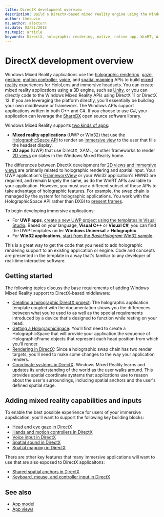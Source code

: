 ```yaml
---
title: DirectX development overview 
description: Build a DirectX-based mixed reality engine using the Windows Mixed Reality APIs directly.
author: thetuvix
ms.author: alexturn
ms.date: 03/21/2018
ms.topic: article
keywords: DirectX, holographic rendering, native, native app, WinRT, WinRT app, platform APIs, custom engine, middleware
---
```




# DirectX development overview


Windows Mixed Reality applications use the [holographic rendering](rendering.md), [gaze](gaze-and-commit.md), [gesture](gestures.md), [motion controller](motion-controllers.md), [voice](voice-input.md), and [spatial mapping](spatial-mapping-in-directx.md) APIs to build [mixed reality](mixed-reality.md) experiences for HoloLens and immersive headsets. You can create mixed reality applications using a 3D engine, such as [Unity](unity-development-overview.md), or you can directly code to the Windows Mixed Reality APIs using DirectX 11 or DirectX 12. If you are leveraging the platform directly, you'll essentially be building your own middleware or framework. The Windows APIs support applications written in both C++ and C#. If you choose to use C#, your application can leverage the [SharpDX](http://sharpdx.org/) open source software library.


Windows Mixed Reality supports [two kinds of apps](app-views.md):
* **Mixed reality applications** (UWP or Win32) that use the [HolographicSpace API](getting-a-holographicspace.md) to render an [immersive view](app-views.md) to the user that fills the headset display.
* **2D apps** (UWP) that use DirectX, XAML, or other frameworks to render [2D views](app-views.md#2d-views) on slates in the Windows Mixed Reality home.


The differences between DirectX development for [2D views and immersive views](app-views.md) are primarily related to holographic rendering and spatial input. Your UWP application's [IFrameworkView](https://msdn.microsoft.com/library/windows/apps/windows.applicationmodel.core.iframeworkview.aspx) or your Win32 application's HWND are required, and remain largely the same, as do the WinRT APIs available to your application. However, you must use a different subset of these APIs to take advantage of holographic features. For example, the swap chain is managed by the system for holographic applications. You work with the HolographicSpace API rather than DXGI to [present frames](rendering-in-directx.md).

To begin developing immersive applications:
* For **UWP apps**, [create a new UWP project using the templates in Visual Studio](creating-a-holographic-directx-project.md). Based on your language, **Visual C++** or **Visual C#**, you can find the UWP templates under **Windows Universal** > **Holographic**.
* For **Win32 applications**, [start from the *BasicHologram* Win32 sample](creating-a-holographic-directx-project.md#creating-a-win32-project).

This is a great way to get the code that you need to add holographic rendering support to an existing application or engine. Code and concepts are presented in the template in a way that's familiar to any developer of real-time interactive software.


## Getting started

The following topics discuss the base requirements of adding Windows Mixed Reality support to DirectX-based middleware:

* [Creating a holographic DirectX project](creating-a-holographic-directx-project.md): The holographic application template coupled with the documentation shows you the differences between what you're used to as well as the special requirements introduced by a device that's designed to function while resting on your head.
* [Getting a HolographicSpace](getting-a-holographicspace.md): You'll first need to create a HolographicSpace that will provide your application the sequence of HolographicFrame objects that represent each head position from which you'll render.
* [Rendering in DirectX](rendering-in-directx.md): Since a holographic swap chain has two render targets, you'll need to make some changes to the way your application renders.
* [Coordinate systems in DirectX](coordinate-systems-in-directx.md): Windows Mixed Reality learns and updates its understanding of the world as the user walks around. This provides spatial coordinate systems that applications use to reason about the user's surroundings, including spatial anchors and the user's defined spatial stage.

## Adding mixed reality capabilities and inputs

To enable the best possible experience for users of your immersive appslication, you'll want to support the following key building blocks:

* [Head and eye gaze in DirectX](gaze-in-directx.md)
* [Hands and motion controllers in DirectX](hands-and-motion-controllers-in-directx.md)
* [Voice input in DirectX](voice-input-in-directx.md)
* [Spatial sound in DirectX](spatial-sound-in-directx.md)
* [Spatial mapping in DirectX](spatial-mapping-in-directx.md)


There are other key features that many immersive applications will want to use that are also exposed to DirectX applicaitons:

* [Shared spatial anchors in DirectX](shared-spatial-anchors-in-directx.md)
* [Keyboard, mouse, and controller input in DirectX](keyboard,-mouse,-and-controller-input-in-directx.md)

## See also
* [App model](app-model.md)
* [App views](app-views.md)
